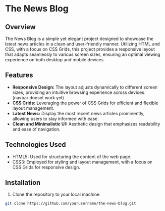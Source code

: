 # The News Blog

## Overview

The News Blog is a simple yet elegant project designed to showcase the latest news articles in a clean and user-friendly manner. Utilizing HTML and CSS, with a focus on CSS Grids, this project provides a responsive layout that adapts seamlessly to various screen sizes, ensuring an optimal viewing experience on both desktop and mobile devices.

## Features

- **Responsive Design:** The layout adjusts dynamically to different screen sizes, providing an intuitive browsing experience across devices. (navbar doesnt work yet)
- **CSS Grids:** Leveraging the power of CSS Grids for efficient and flexible layout management.
- **Latest News:** Display the most recent news articles prominently, allowing users to stay informed with ease.
- **Clean and Minimalistic UI:** Aesthetic design that emphasizes readability and ease of navigation.

## Technologies Used

- HTML5: Used for structuring the content of the web page.
- CSS3: Employed for styling and layout management, with a focus on CSS Grids for responsive design.

## Installation

1. Clone the repository to your local machine:

```bash
git clone https://github.com/yourusername/the-news-blog.git
